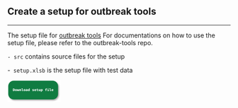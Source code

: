 ## Create a setup for outbreak tools

---

The setup file for [outbreak tools](https://github.com/epicentre-msf/outbreak-tools)
For documentations on how to use the setup file, please refer to the outbreak-tools repo.

`- src` contains source files for the setup

-` setup.xlsb` is the setup file with test data

[![Download Latest version of the setup](https://github.com/epicentre-msf/outbreak-tools-setup/raw/main/src/imgs/downloads.png)](https://github.com/epicentre-msf/outbreak-tools-setup/raw/main/setup.xlsb "Download setup")

